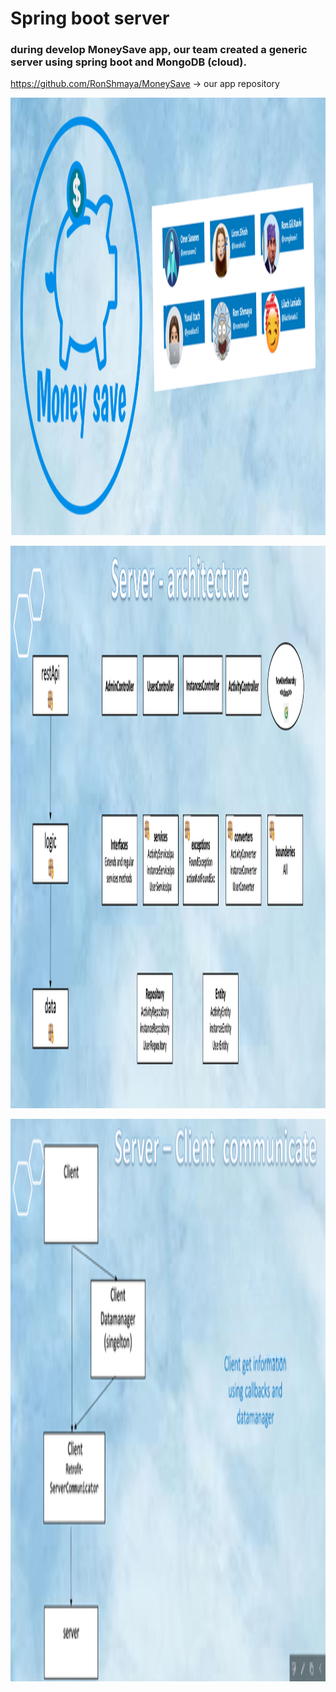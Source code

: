 # Spring boot server 
### during develop MoneySave app, our team created a generic server using spring boot and MongoDB (cloud).
https://github.com/RonShmaya/MoneySave -> our app repository
</br>
<p align="center"><img src="https://github.com/RonShmaya/Spring_Boot_Server/blob/main/main/%E2%80%8F%E2%80%8Fmoney_save.PNG" height="700" width="900"></p>

<p align="center"><img src="arc.png" height="900" width="900"></p>

<p align="center"><img src="arc2.png" height="900" width="900"></p>


